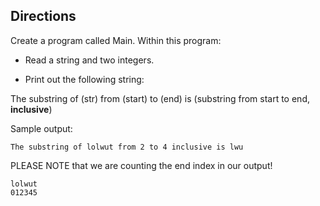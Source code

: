 ## Directions

Create a program called Main. Within this program:

* Read a string and two integers.

* Print out the following string:

The substring of (str) from (start) to (end) is (substring from start to end, **inclusive**)

Sample output:

`The substring of lolwut from 2 to 4 inclusive is lwu`

PLEASE NOTE that we are counting the end index in our output!

	lolwut
	012345